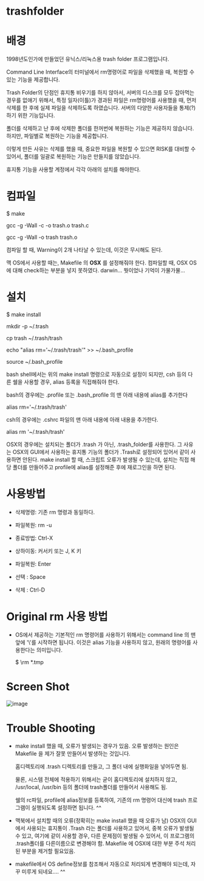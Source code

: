 # trashfolder

# 배경

1998년도인가에 만들었던 유닉스/리눅스용 trash folder 프로그램입니다. 

Command Line Interface의 터미널에서 rm명령어로 파일을 삭제했을 때, 복원할 수 있는 기능을 제공합니다. 

Trash Folder의 단점인 휴지통 비우기를 하지 않아서, 서버의 디스크를 모두 잡아먹는 경우를 없애기 위해서, 특정 일자(이틀)가 경과된 파일은 rm명령어를 사용했을 때, 먼저 삭제를 한 후에 실제 파일을 삭제하도록 하였습니다. 
서버의 다양한 사용자들을 통제(?)하기 위한 기능입니다. 

폴더를 삭제하고 난 후에 삭제한 폴더를 한꺼번에 복원하는 기능은 제공하지 않습니다.  하지만, 파일별로 복원하는 기능을 제공합니다.

이렇게 만든 사유는 삭제를 했을 때, 중요한 파일을 복원할 수 있으면 RISK를 대비할 수 있어서, 폴더를 일괄로 복원하는 기능은 만들지를 않았습니다. 


휴지통 기능을 사용할 계정에서 각각 아래의 설치를 해야한다.

# 컴파일

$ make

gcc -g  -Wall   -c -o trash.o trash.c

gcc -g  -Wall -o trash trash.o


컴파일 할 때, Warning이 2개 나타날 수 있는데, 이것은 무시해도 된다.

맥 OS에서 사용할 때는, Makefile 의 __OSX__ 를 설정해줘야 한다. 컴파일할 때, OSX OS에 대해 check하는 부분을 넣지 못하였다. darwin... 뭣이었나 기억이 가물가물...


# 설치


$ make install

mkdir -p ~/.trash

cp trash ~/.trash/trash

echo "alias rm='~/.trash/trash'" >> ~/.bash_profile

source ~/.bash_profile



 bash shell에서는 위의 make install 명령으로 자동으로 설정이 되지만, csh 등의 다른 쉘을 사용할 경우, alias 등록을 직접해줘야 한다.
 
 bash의 경우에는 .profile 또는 .bash_profile 의 맨 아래 내용에 alias를 추가한다
 
 alias rm='~/.trash/trash'
 
 
 csh의 경우에는 .cshrc 파일의 맨 아래 내용에 아래 내용을 추가한다.
 
 alias rm '~/.trash/trash'


OSX의 경우에는 설치되는 폴더가 .trash 가 아닌, .trash_folder를 사용한다.  그 사유는 OSX의 GUI에서 사용하는 휴지통 기능의 폴더가 .Trash로 설정되어 있어서 같이 사용하면 안된다.
make install 할 때, 스크립트 오류가 발생될 수 있는데, 설치는 직접 해당 폴더를 만들어주고 profile에 alias를 설정해준 후에 재로그인을 하면 된다.


# 사용방법

 - 삭제명령: 기존 rm 명령과 동일하다.
 - 파일복원: rm -u

 - 종료방법: Ctrl-X
 - 상하이동: 커서키 또는 J, K 키
 - 파일복원: Enter
 - 선택   : Space
 - 삭제   : Ctrl-D
 
# Original rm 사용 방법
 - OS에서 제공하는 기본적인 rm 명령어를 사용하기 위해서는 command line 의 맨 앞에 '\\'를 시작하면 됩니다. 이것은 alias 기능을 사용하지 않고, 원래의 명령어를 사용한다는 의미입니다. 
 
   $ \rm *.tmp
 
 
# Screen Shot
![image](https://user-images.githubusercontent.com/20812684/122073134-2ab39c00-ce33-11eb-97a4-a7905479a437.png)


# Trouble Shooting

 - make install 했을 때, 오류가 발생되는 경우가 있음.
   오류 발생하는 원인은 Makefile 을 제가 잘못 만들어서 발생하는 것입니다.
   
   홈디렉토리에 .trash 디렉토리를 만들고, 그 폴더 내에 실행화일을 넣어두면 됨.
   
   물론, 시스템 전체에 적용하기 위해서는 굳이 홈디렉토리에 설치하지 않고, /usr/local, /usr/bin 등의 폴더에 trash폴더를 만들어서 사용해도 됨.
   
   쉘의 rc파일, profile에 alias정보를 등록하여, 기존의 rm 명령어 대신에 trash 프로그램이 실행되도록 설정하면 됩니다. ^^
   
 - 맥북에서 설치할 때의 오류(정확히는 make install 했을 때 오류가 남)
   OSX의 GUI에서 사용되는 휴지통이 .Trash 라는 폴더를 사용하고 있어서, 중복 오류가 발생될 수 있고, 여기에 같이 사용할 경우, 다른 문제점이 발생될 수 있어서, 이 프로그램의 .trash폴더를 다른이름으로 변경해야 함. Makefile 에 OSX에 대한 부분 주석 처리된 부분을 제거할 필요있음.
 - makefile에서 OS define정보를 참조해서 자동으로 처리되게 변경해야 되는데, 자꾸 미루게 되네요.... ^^
 
